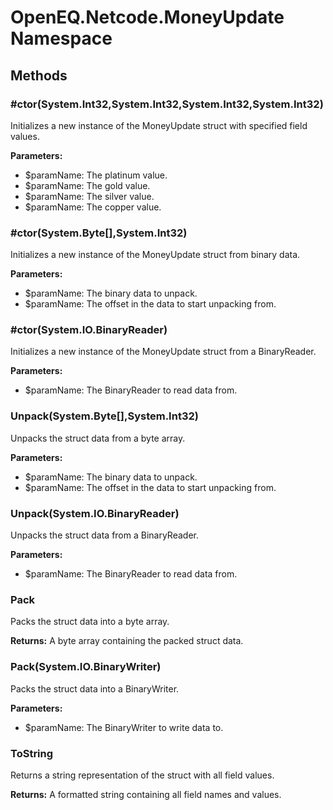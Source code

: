 ﻿# OpenEQ.Netcode.MoneyUpdate Namespace

## Methods

### #ctor(System.Int32,System.Int32,System.Int32,System.Int32)

Initializes a new instance of the MoneyUpdate struct with specified field values.

**Parameters:**

- $paramName: The platinum value.
- $paramName: The gold value.
- $paramName: The silver value.
- $paramName: The copper value.

### #ctor(System.Byte[],System.Int32)

Initializes a new instance of the MoneyUpdate struct from binary data.

**Parameters:**

- $paramName: The binary data to unpack.
- $paramName: The offset in the data to start unpacking from.

### #ctor(System.IO.BinaryReader)

Initializes a new instance of the MoneyUpdate struct from a BinaryReader.

**Parameters:**

- $paramName: The BinaryReader to read data from.

### Unpack(System.Byte[],System.Int32)

Unpacks the struct data from a byte array.

**Parameters:**

- $paramName: The binary data to unpack.
- $paramName: The offset in the data to start unpacking from.

### Unpack(System.IO.BinaryReader)

Unpacks the struct data from a BinaryReader.

**Parameters:**

- $paramName: The BinaryReader to read data from.

### Pack

Packs the struct data into a byte array.

**Returns:** A byte array containing the packed struct data.

### Pack(System.IO.BinaryWriter)

Packs the struct data into a BinaryWriter.

**Parameters:**

- $paramName: The BinaryWriter to write data to.

### ToString

Returns a string representation of the struct with all field values.

**Returns:** A formatted string containing all field names and values.


